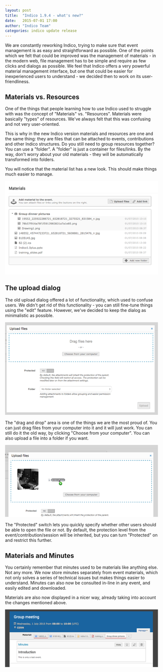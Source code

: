 ```yaml
---
layout: post
title:  "Indico 1.9.4 - what's new?"
date:   2015-07-01 17:00
author: "Indico Team"
categories: indico update release
---
```

We are constantly reworking Indico, trying to make sure that event management is as easy and straightforward as possible.
One of the points which we felt that could be improved was the management of materials - in the modern web, file management has to be simple and require as few clicks and dialogs as possible. We feel that Indico offers a very powerful material management interface, but one that could be easier for inexperienced users to understand - we decided then to work on its user-friendliness.

## Materials vs. Resources

One of the things that people learning how to use Indico used to struggle with was the concept of "Materials" vs. "Resources". Materials were basically "types" of resources. We've always felt that this was confusing and not very user-oriented.

This is why in the new Indico version materials and resources are one and the same thing: they are files that can be attached to events, contributions and other Indico structures. Do you still need to group resources together? You can use a "folder". A "folder" is just a container for files/links. By the way, don't worry about your old materials - they will be automatically transformed into folders.

You will notice that the material list has a new look. This should make things much easier to manage.

![New material list](/assets/2015-07-01-indico-1-9-4-news/material_editor.png)

## The upload dialog

The old upload dialog offered a lot of functionality, which used to confuse users. We didn't get rid of this functionality - you can still fine-tune things using the "edit" feature. However, we've decided to keep the dialog as minimalistic as possible.

![New material list](/assets/2015-07-01-indico-1-9-4-news/upload_dialog.png)

The "drag and drop" area is one of the things we are the most proud of. You can just drag files from your computer into it and it will just work. You can still do it the old way, by clicking "Choose from your computer". You can also upload a file into a folder if you want.

![New material list](/assets/2015-07-01-indico-1-9-4-news/upload_dialog_drag.png)

The "Protected" switch lets you quickly specify whether other users should be able to open the file or not. By default, the protection level from the event/contribution/session will be inherited, but you can turn "Protected" on and restrict this further.


## Materials and Minutes

You certainly remember that minutes used to be materials like anything else. Not any more. We now store minutes separately from event materials, which not only solves a series of technical issues but makes things easier to understand. Minutes can also now be consulted in-line in any event, and easily edited and downloaded.

Materials are also now displayed in a nicer way, already taking into account the changes mentioned above.

![New material list](/assets/2015-07-01-indico-1-9-4-news/meeting_materials.png)
